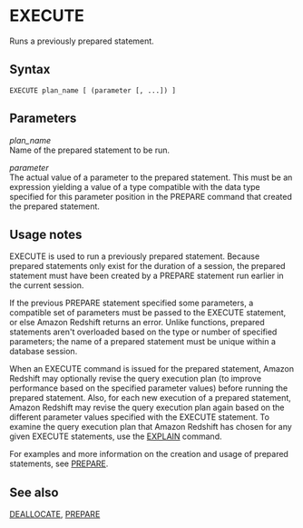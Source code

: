 # EXECUTE<a name="r_EXECUTE"></a>

Runs a previously prepared statement\. 

## Syntax<a name="r_EXECUTE-synopsis"></a>

```
EXECUTE plan_name [ (parameter [, ...]) ]
```

## Parameters<a name="r_EXECUTE-parameters"></a>

 *plan\_name*   
Name of the prepared statement to be run\. 

 *parameter*   
The actual value of a parameter to the prepared statement\. This must be an expression yielding a value of a type compatible with the data type specified for this parameter position in the PREPARE command that created the prepared statement\. 

## Usage notes<a name="r_EXECUTE_usage_notes"></a>

EXECUTE is used to run a previously prepared statement\. Because prepared statements only exist for the duration of a session, the prepared statement must have been created by a PREPARE statement run earlier in the current session\. 

If the previous PREPARE statement specified some parameters, a compatible set of parameters must be passed to the EXECUTE statement, or else Amazon Redshift returns an error\. Unlike functions, prepared statements aren't overloaded based on the type or number of specified parameters; the name of a prepared statement must be unique within a database session\. 

When an EXECUTE command is issued for the prepared statement, Amazon Redshift may optionally revise the query execution plan \(to improve performance based on the specified parameter values\) before running the prepared statement\. Also, for each new execution of a prepared statement, Amazon Redshift may revise the query execution plan again based on the different parameter values specified with the EXECUTE statement\. To examine the query execution plan that Amazon Redshift has chosen for any given EXECUTE statements, use the [EXPLAIN](r_EXPLAIN.md) command\. 

For examples and more information on the creation and usage of prepared statements, see [PREPARE](r_PREPARE.md)\. 

## See also<a name="r_EXECUTE-see-also"></a>

 [DEALLOCATE](r_DEALLOCATE.md), [PREPARE](r_PREPARE.md) 